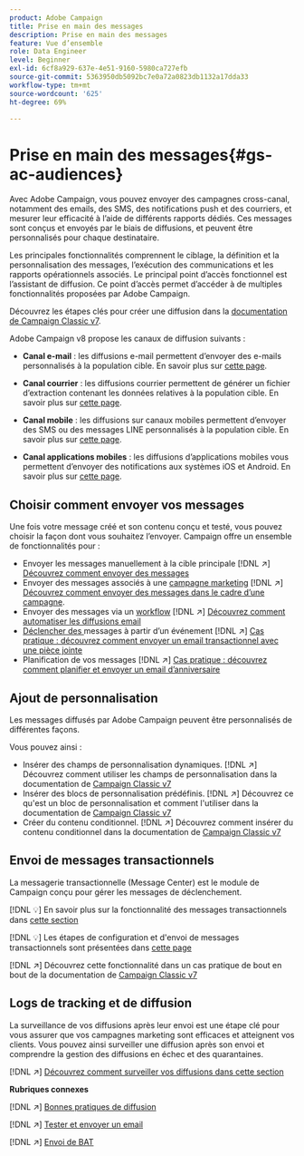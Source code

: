 ```yaml
---
product: Adobe Campaign
title: Prise en main des messages
description: Prise en main des messages
feature: Vue d’ensemble
role: Data Engineer
level: Beginner
exl-id: 6cf8a929-637e-4e51-9160-5980ca727efb
source-git-commit: 5363950db5092bc7e0a72a0823db1132a17dda33
workflow-type: tm+mt
source-wordcount: '625'
ht-degree: 69%

---
```


# Prise en main des messages{#gs-ac-audiences}

Avec Adobe Campaign, vous pouvez envoyer des campagnes cross-canal, notamment des emails, des SMS, des notifications push et des courriers, et mesurer leur efficacité à l’aide de différents rapports dédiés. Ces messages sont conçus et envoyés par le biais de diffusions, et peuvent être personnalisés pour chaque destinataire.

Les principales fonctionnalités comprennent le ciblage, la définition et la personnalisation des messages, l’exécution des communications et les rapports opérationnels associés. Le principal point d’accès fonctionnel est l’assistant de diffusion. Ce point d’accès permet d’accéder à de multiples fonctionnalités proposées par Adobe Campaign.

Découvrez les étapes clés pour créer une diffusion dans la [documentation de Campaign Classic v7](https://experienceleague.adobe.com/docs/campaign-classic/using/sending-messages/key-steps-when-creating-a-delivery/steps-about-delivery-creation-steps.html?lang=fr).

Adobe Campaign v8 propose les canaux de diffusion suivants :

* **Canal e-mail** : les diffusions e-mail permettent d’envoyer des e-mails personnalisés à la population cible. En savoir plus sur [cette page](../send/email.md).

* **Canal courrier** : les diffusions courrier permettent de générer un fichier d’extraction contenant les données relatives à la population cible.  En savoir plus sur [cette page](../send/direct-mail.md).

* **Canal mobile** : les diffusions sur canaux mobiles permettent d’envoyer des SMS ou des messages LINE personnalisés à la population cible.  En savoir plus sur [cette page](../send/sms.md).

* **Canal applications mobiles** : les diffusions d’applications mobiles vous permettent d’envoyer des notifications aux systèmes iOS et Android.  En savoir plus sur [cette page](../send/push.md).

<!--
* **LINE channel**: LINE deliveries let you send messages on LINE, an instant messaging application available on all smartphones. Learn more in [this page](../send/line.md)
-->

## Choisir comment envoyer vos messages

Une fois votre message créé et son contenu conçu et testé, vous pouvez choisir la façon dont vous souhaitez l’envoyer. Campaign offre un ensemble de fonctionnalités pour :

* Envoyer les messages manuellement à la cible principale
   [!DNL :arrow_upper_right:] [Découvrez comment envoyer des messages](https://experienceleague.adobe.com/docs/campaign-classic/using/sending-messages/sending-emails/sending-an-email/sending-messages.html?lang=fr)
* Envoyer des messages associés à une [campagne marketing](https://experienceleague.adobe.com/docs/campaign-classic/using/orchestrating-campaigns/orchestrate-campaigns/setting-up-marketing-campaigns.html?lang=fr)
   [!DNL :arrow_upper_right:] [Découvrez comment envoyer des messages dans le cadre d’une campagne](https://experienceleague.adobe.com/docs/campaign-classic/using/orchestrating-campaigns/orchestrate-campaigns/marketing-campaign-deliveries.html?lang=fr).
* Envoyer des messages via un [workflow](https://experienceleague.adobe.com/docs/campaign-classic/using/automating-with-workflows/introduction/about-workflows.html?lang=fr)
   [!DNL :arrow_upper_right:] [Découvrez comment automatiser les diffusions email](https://experienceleague.adobe.com/docs/campaign-classic/using/automating-with-workflows/action-activities/delivery.html?lang=fr)
* [Déclencher des ](https://experienceleague.adobe.com/docs/campaign-classic/using/transactional-messaging/introduction/about-transactional-messaging.html?lang=fr) messages à partir d’un événement
   [!DNL :arrow_upper_right:] [Cas pratique : découvrez comment envoyer un email transactionnel avec une pièce jointe](https://experienceleague.adobe.com/docs/campaign-classic/using/transactional-messaging/use-case/transactional-email-with-attachments.html?lang=fr)
* Planification de vos messages
   [!DNL :arrow_upper_right:] [Cas pratique : découvrez comment planifier et envoyer un email d’anniversaire](https://experienceleague.adobe.com/docs/campaign-classic/using/automating-with-workflows/use-cases/deliveries/sending-a-birthday-email.html?lang=fr)


## Ajout de personnalisation

Les messages diffusés par Adobe Campaign peuvent être personnalisés de différentes façons.

Vous pouvez ainsi :

* Insérer des champs de personnalisation dynamiques.
   [!DNL :arrow_upper_right:] Découvrez comment utiliser les champs de personnalisation dans la documentation de  [Campaign Classic v7](https://experienceleague.adobe.com/docs/campaign-classic/using/sending-messages/personalizing-deliveries/personalization-fields.html?lang=fr)
* Insérer des blocs de personnalisation prédéfinis.
   [!DNL :arrow_upper_right:] Découvrez ce qu&#39;est un bloc de personnalisation et comment l&#39;utiliser dans la documentation de  [Campaign Classic v7](https://experienceleague.adobe.com/docs/campaign-classic/using/sending-messages/personalizing-deliveries/personalization-blocks.html?lang=fr)
* Créer du contenu conditionnel.
   [!DNL :arrow_upper_right:] Découvrez comment insérer du contenu conditionnel dans la documentation de  [Campaign Classic v7](https://experienceleague.adobe.com/docs/campaign-classic/using/sending-messages/personalizing-deliveries/conditional-content.html?lang=fr)

## Envoi de messages transactionnels

La messagerie transactionnelle (Message Center) est le module de Campaign conçu pour gérer les messages de déclenchement.

[!DNL :bulb:] En savoir plus sur la fonctionnalité des messages transactionnels dans  [cette section](../dev/architecture.md#transac-msg-archi)

[!DNL :bulb:] Les étapes de configuration et d&#39;envoi de messages transactionnels sont présentées dans  [cette page](../send/transactional.md)

[!DNL :arrow_upper_right:] Découvrez cette fonctionnalité dans un cas pratique de bout en bout de la documentation de  [Campaign Classic v7](https://experienceleague.adobe.com/docs/campaign-classic/using/transactional-messaging/use-case/transactional-email-with-attachments.html?lang=fr#transactional-messaging)

## Logs de tracking et de diffusion

La surveillance de vos diffusions après leur envoi est une étape clé pour vous assurer que vos campagnes marketing sont efficaces et atteignent vos clients. Vous pouvez ainsi surveiller une diffusion après son envoi et comprendre la gestion des diffusions en échec et des quarantaines.

[!DNL :arrow_upper_right:] [Découvrez comment surveiller vos diffusions dans cette section](https://experienceleague.adobe.com/docs/campaign-classic/using/sending-messages/monitoring-deliveries/about-delivery-monitoring.html?lang=fr#sending-messages)


**Rubriques connexes**

[!DNL :arrow_upper_right:]  [Bonnes pratiques de diffusion](https://experienceleague.adobe.com/docs/campaign-classic/using/sending-messages/key-steps-when-creating-a-delivery/delivery-bestpractices/delivery-best-practices.html?lang=fr)

[!DNL :arrow_upper_right:]  [Tester et envoyer un email](https://experienceleague.adobe.com/docs/campaign-classic/using/sending-messages/sending-emails/sending-an-email/sending-messages.html)

[!DNL :arrow_upper_right:]  [Envoi de BAT](https://experienceleague.adobe.com/docs/campaign-classic/using/sending-messages/key-steps-when-creating-a-delivery/steps-validating-the-delivery.html?lang=fr)
